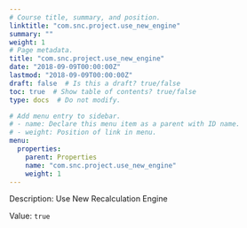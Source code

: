 ```yaml
---
# Course title, summary, and position.
linktitle: "com.snc.project.use_new_engine"
summary: ""
weight: 1
# Page metadata.
title: "com.snc.project.use_new_engine"
date: "2018-09-09T00:00:00Z"
lastmod: "2018-09-09T00:00:00Z"
draft: false  # Is this a draft? true/false
toc: true  # Show table of contents? true/false
type: docs  # Do not modify.

# Add menu entry to sidebar.
# - name: Declare this menu item as a parent with ID name.
# - weight: Position of link in menu.
menu:
  properties:
    parent: Properties
    name: "com.snc.project.use_new_engine"
    weight: 1
---
```


Description: Use New Recalculation Engine


Value: `true`